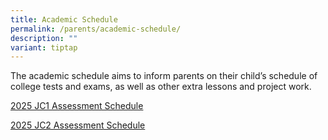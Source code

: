 ```yaml
---
title: Academic Schedule
permalink: /parents/academic-schedule/
description: ""
variant: tiptap
---
```

<p>The academic schedule aims to inform parents on their child’s schedule
of college tests and exams, as well as other extra lessons and project
work.</p>
<p><a href="/files/2025/Exam/2025_JC1_Assessment_Schedule_20Jan.pdf" rel="noopener nofollow" target="_blank">2025 JC1 Assessment Schedule</a>
</p>
<p><a href="/files/2025/Exam/2025_JC2_Assessment_Schedule_20Jan.pdf" rel="noopener nofollow" target="_blank">2025 JC2 Assessment Schedule</a>
</p>